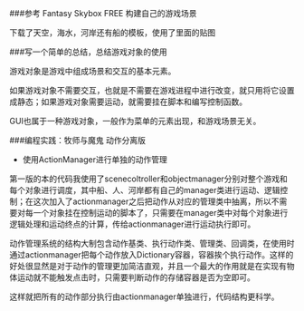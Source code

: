 ###参考 Fantasy Skybox FREE 构建自己的游戏场景

下载了天空，海水，河岸还有船的模板，使用了里面的贴图

###写一个简单的总结，总结游戏对象的使用

游戏对象是游戏中组成场景和交互的基本元素。

如果游戏对象不需要交互，也就是不需要在游戏进程中进行改变，就只用将它设置成静态；如果游戏对象需要运动，就需要挂在脚本和编写控制函数。

GUI也属于一种游戏对象，一般作为菜单的元素出现，和游戏场景无关。

###编程实践：牧师与魔鬼 动作分离版


* 使用ActionManager进行单独的动作管理

第一版的本的代码我使用了scenecoltroller和objectmanager分别对整个游戏和每个对象进行调度，其中船、人、河岸都有自己的manager类进行运动、逻辑控制；在这次加入了actionmanager之后把动作从对应的管理类中抽离，所以不需要对每一个对象挂在控制运动的脚本了，只需要在manager类中对每个对象进行逻辑处理和运动终点的计算，传给actionmanager进行运动执行即可。

动作管理系统的结构大制包含动作基类、执行动作类、管理类、回调类，在使用时通过actionmanager把每个动作放入Dictionary容器，容器挨个执行动作。这样的好处很显然是对于动作的管理更加简洁直观，并且一个最大的作用就是在实现有物体运动就不能触发点击时，只需要判断动作的存储容器是否为空即可。

这样就把所有的动作部分执行由actionmanager单独进行，代码结构更科学。